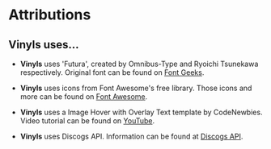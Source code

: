 # Attributions

## Vinyls uses... 
  
- **Vinyls** uses 'Futura', created by Omnibus-Type and Ryoichi Tsunekawa respectively. 
Original font can be found on [Font Geeks](https://fontsgeek.com/fonts/Futura-Std-Heavy-Oblique).

- **Vinyls** uses icons from Font Awesome's free library. 
Those icons and more can be found on [Font Awesome](https://fontawesome.com/).

- **Vinyls** uses a Image Hover with Overlay Text template by CodeNewbies. Video tutorial can be found on [YouTube](https://youtu.be/RnM0sCCE3eU).

- **Vinyls** uses Discogs API.
Information can be found at [Discogs API](https://www.discogs.com/developers).